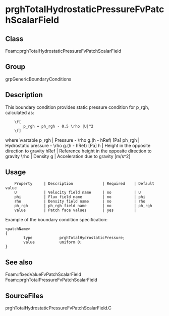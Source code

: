 # prghTotalHydrostaticPressureFvPatchScalarField 
## Class
Foam::prghTotalHydrostaticPressureFvPatchScalarField

## Group
grpGenericBoundaryConditions

## Description
This boundary condition provides static pressure condition for p_rgh,
calculated as:

        \f[
            p_rgh = ph_rgh - 0.5 \rho |U|^2
        \f]

where
\vartable
        p_rgh   | Pressure - \rho g.(h - hRef) [Pa]
        ph_rgh  | Hydrostatic pressure - \rho g.(h - hRef) [Pa]
        h       | Height in the opposite direction to gravity
        hRef    | Reference height in the opposite direction to gravity
        \rho    | Density
        g       | Acceleration due to gravity [m/s^2]


## Usage

        Property     | Description             | Required    | Default value
        U            | Velocity field name     | no          | U
        phi          | Flux field name         | no          | phi
        rho          | Density field name      | no          | rho
        ph_rgh       | ph_rgh field name       | no          | ph_rgh
        value        | Patch face values       | yes         |


Example of the boundary condition specification:
```
<patchName>
{
        type            prghTotalHydrostaticPressure;
        value           uniform 0;
}
```

## See also
Foam::fixedValueFvPatchScalarField
Foam::prghTotalPressureFvPatchScalarField

## SourceFiles
prghTotalHydrostaticPressureFvPatchScalarField.C


